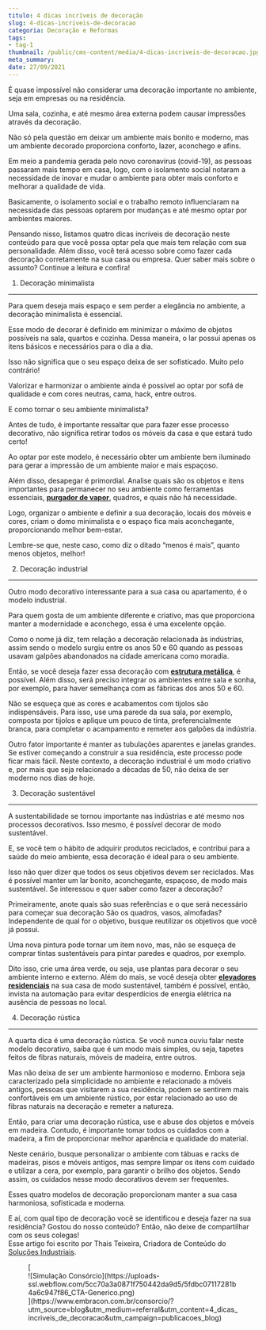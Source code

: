 ```yaml
---
titulo: 4 dicas incríveis de decoração
slug: 4-dicas-incriveis-de-decoracao
categoria: Decoração e Reformas
tags:
- tag-1
thumbnail: /public/cms-content/media/4-dicas-incriveis-de-decoracao.jpg
meta_summary: 
date: 27/09/2021
---
```

É quase impossível não considerar uma decoração importante no ambiente, seja em empresas ou na residência.

Uma sala, cozinha, e até mesmo área externa podem causar impressões através da decoração.

Não só pela questão em deixar um ambiente mais bonito e moderno, mas um ambiente decorado proporciona conforto, lazer, aconchego e afins.

Em meio a pandemia gerada pelo novo coronavírus (covid-19), as pessoas passaram mais tempo em casa, logo, com o isolamento social notaram a necessidade de inovar e mudar o ambiente para obter mais conforto e melhorar a qualidade de vida.

Basicamente, o isolamento social e o trabalho remoto influenciaram na necessidade das pessoas optarem por mudanças e até mesmo optar por ambientes maiores.

Pensando nisso, listamos quatro dicas incríveis de decoração neste conteúdo para que você possa optar pela que mais tem relação com sua personalidade. Além disso, você terá acesso sobre como fazer cada decoração corretamente na sua casa ou empresa. Quer saber mais sobre o assunto? Continue a leitura e confira!

1. Decoração minimalista
------------------------

Para quem deseja mais espaço e sem perder a elegância no ambiente, a decoração minimalista é essencial.

Esse modo de decorar é definido em minimizar o máximo de objetos possíveis na sala, quartos e cozinha. Dessa maneira, o lar possui apenas os itens básicos e necessários para o dia a dia.

Isso não significa que o seu espaço deixa de ser sofisticado. Muito pelo contrário!

Valorizar e harmonizar o ambiente ainda é possível ao optar por sofá de qualidade e com cores neutras, cama, hack, entre outros.

E como tornar o seu ambiente minimalista?

Antes de tudo, é importante ressaltar que para fazer esse processo decorativo, não significa retirar todos os móveis da casa e que estará tudo certo!

Ao optar por este modelo, é necessário obter um ambiente bem iluminado para gerar a impressão de um ambiente maior e mais espaçoso.

Além disso, desapegar é primordial. Analise quais são os objetos e itens importantes para permanecer no seu ambiente como ferramentas essenciais, [**purgador de vapor**](http://juntarotativa.com.br), quadros, e quais não há necessidade.

Logo, organizar o ambiente e definir a sua decoração, locais dos móveis e cores, criam o domo minimalista e o espaço fica mais aconchegante, proporcionando melhor bem-estar.

Lembre-se que, neste caso, como diz o ditado “menos é mais”, quanto menos objetos, melhor!

2. Decoração industrial  

--------------------------

Outro modo decorativo interessante para a sua casa ou apartamento, é o modelo industrial.

Para quem gosta de um ambiente diferente e criativo, mas que proporciona manter a modernidade e aconchego, essa é uma excelente opção.

Como o nome já diz, tem relação a decoração relacionada às indústrias, assim sendo o modelo surgiu entre os anos 50 e 60 quando as pessoas usavam galpões abandonados na cidade americana como moradia.

Então, se você deseja fazer essa decoração com [**estrutura metálica**](http://amplaestruturas.com.br), é possível. Além disso, será preciso integrar os ambientes entre sala e sonha, por exemplo, para haver semelhança com as fábricas dos anos 50 e 60.

Não se esqueça que as cores e acabamentos com tijolos são indispensáveis. Para isso, use uma parede da sua sala, por exemplo, composta por tijolos e aplique um pouco de tinta, preferencialmente branca, para completar o acampamento e remeter aos galpões da indústria.

Outro fator importante é manter as tubulações aparentes e janelas grandes. Se estiver começando a construir a sua residência, este processo pode ficar mais fácil. Neste contexto, a decoração industrial é um modo criativo e, por mais que seja relacionado a décadas de 50, não deixa de ser moderno nos dias de hoje.

3. Decoração sustentável  

---------------------------

A sustentabilidade se tornou importante nas indústrias e até mesmo nos processos decorativos. Isso mesmo, é possível decorar de modo sustentável.

E, se você tem o hábito de adquirir produtos reciclados, e contribui para a saúde do meio ambiente, essa decoração é ideal para o seu ambiente.

Isso não quer dizer que todos os seus objetivos devem ser reciclados. Mas é possível manter um lar bonito, aconchegante, espaçoso, de modo mais sustentável. Se interessou e quer saber como fazer a decoração?

Primeiramente, anote quais são suas referências e o que será necessário para começar sua decoração São os quadros, vasos, almofadas? Independente de qual for o objetivo, busque reutilizar os objetivos que você já possui.

Uma nova pintura pode tornar um item novo, mas, não se esqueça de comprar tintas sustentáveis para pintar paredes e quadros, por exemplo.

Dito isso, crie uma área verde, ou seja, use plantas para decorar o seu ambiente interno e externo. Além do mais, se você deseja obter [**elevadores residenciais**](http://casadoselevadores.com.br) na sua casa de modo sustentável, também é possível, então, invista na automação para evitar desperdícios de energia elétrica na ausência de pessoas no local.

4. Decoração rústica  

-----------------------

A quarta dica é uma decoração rústica. Se você nunca ouviu falar neste modelo decorativo, saiba que é um modo mais simples, ou seja, tapetes feitos de fibras naturais, móveis de madeira, entre outros.

Mas não deixa de ser um ambiente harmonioso e moderno. Embora seja caracterizado pela simplicidade no ambiente e relacionado a móveis antigos, pessoas que visitarem a sua residência, podem se sentirem mais confortáveis em um ambiente rústico, por estar relacionado ao uso de fibras naturais na decoração e remeter a natureza.

Então, para criar uma decoração rústica, use e abuse dos objetos e móveis em madeira. Contudo, é importante tomar todos os cuidados com a madeira, a fim de proporcionar melhor aparência e qualidade do material.

Neste cenário, busque personalizar o ambiente com tábuas e racks de madeiras, pisos e móveis antigos, mas sempre limpar os itens com cuidado e utilizar a cera, por exemplo, para garantir o brilho dos objetos. Sendo assim, os cuidados nesse modo decorativos devem ser frequentes.

Esses quatro modelos de decoração proporcionam manter a sua casa harmoniosa, sofisticada e moderna.

E aí, com qual tipo de decoração você se identificou e deseja fazer na sua residência? Gostou do nosso conteúdo? Então, não deixe de compartilhar com os seus colegas!  
Esse artigo foi escrito por Thais Teixeira, Criadora de Conteúdo do [Soluções Industriais](http://solucoesindustriais.com.br).

<figure class="w-richtext-figure-type-image w-richtext-align-center">[<div>![Simulação Consórcio](https://uploads-ssl.webflow.com/5cc70a3a0871f750442da9d5/5fdbc07117281b4a6c947f86_CTA-Generico.png)</div>](https://www.embracon.com.br/consorcio/?utm_source=blog&utm_medium=referral&utm_content=4_dicas_incriveis_de_decoracao&utm_campaign=publicacoes_blog)</figure>
